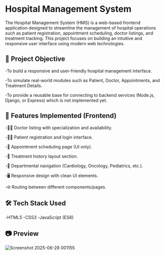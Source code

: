 # Hospital Management System
The Hospital Management System (HMS) is a web-based frontend application designed to streamline the management of hospital operations such as patient registration, appointment scheduling, doctor listings, and treatment tracking. This project focuses on building an intuitive and responsive user interface using modern web technologies.

## 🎯 Project Objective
-To build a responsive and user-friendly hospital management interface.

-To simulate real-world modules such as Patient, Doctor, Appointments, and Treatment Details.

-To provide a reusable base for connecting to backend services (Node.js, Django, or Express) which is not implemented yet.

## 🧩 Features Implemented (Frontend)

-👩‍⚕️ Doctor listing with specialization and availability.

-🧑‍💼 Patient registration and login interface.

-📅 Appointment scheduling page (UI only).

-📄 Treatment history layout section.

-🏥 Departmental navigation (Cardiology, Oncology, Pediatrics, etc.).

-🖥️ Responsive design with clean UI elements.

-🌐 Routing between different components/pages.

## 🛠️ Tech Stack Used
-HTML5
-CSS3
-JavaScript (ES6)

## 📷 Preview
![Screenshot 2025-06-28 001155](https://github.com/user-attachments/assets/7013f70a-169c-4117-85a3-f388d98c4662)



